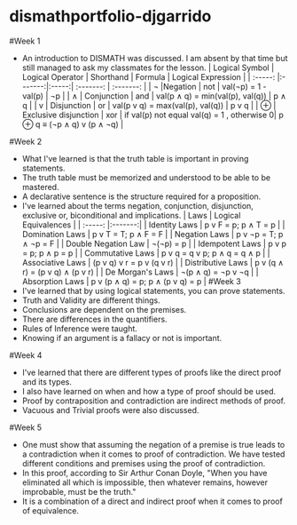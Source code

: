 # dismathportfolio-djgarrido

#Week 1
- An introduction to DISMATH was discussed. I am absent by that time but still managed to ask my classmates for the lesson.
| Logical Symbol  |  Logical Operator | Shorthand | Formula | Logical Expression |
 | :-----: |:-------:|:-----:| :-------: | :-------: |
 | ¬ |Negation | not | val(¬p) = 1 - val(p) | ¬p |
 | ∧ | Conjunction | and | val(p ∧ q) = min(val(p), val(q)) | p ∧ q |
 | v | Disjunction | or | val(p v q) = max(val(p), val(q)) | p v q |
 | ⊕ | Exclusive disjunction | xor | if val(p)  not equal val(q) = 1 , otherwise  0|  p ⊕ q  ≡ (¬p ∧ q) v (p ∧ ¬q) |

#Week 2 
- What I've learned is that the truth table is important in proving statements.
- The truth table must be memorized and understood to be able to be mastered.
- A declarative sentence is the structure required for a proposition. 
- I've learned about the terms negation, conjunction, disjunction, exclusive or, biconditional and implications.
| Laws | Logical Equivalences |
 | :-----: |:-------:|
 | Identity Laws | p v F = p; p ∧ T = p |
 | Domination Laws | p v T = T; p ∧ F = F |
 | Negation Laws | p v ¬p = T; p ∧ ¬p = F |
 | Double Negation Law | ¬(¬p) = p |
 | Idempotent Laws | p v p = p; p ∧ p = p |
 | Commutative Laws | p v q = q v p; p ∧ q = q ∧ p |
 | Associative Laws | (p v q) v r = p v (q v r) |
 | Distributive Laws | p v (q ∧ r) = (p v q) ∧ (p v r) |
 | De Morgan's Laws | ¬(p ∧ q) = ¬p v ¬q |
 | Absorption Laws | p v (p ∧ q) = p; p ∧ (p v q) = p |
#Week 3
- I've learned that by using logical statements, you can prove statements.
- Truth and Validity are different things.
- Conclusions are dependent on the premises.
- There are differences in the quantifiers.
- Rules of Inference were taught.
- Knowing if an argument is a fallacy or not is important.

#Week 4
- I've learned that there are different types of proofs like the direct proof and its types.
- I also have learned on when and how a type of proof should be used.
- Proof by contraposition and contradiction are indirect methods of proof.
- Vacuous and Trivial proofs were also discussed.

#Week 5
- One must show that assuming the negation of a premise is true leads to a contradiction when it comes to proof of contradiction. We have tested different conditions and premises using the proof of contradiction.
- In this proof, according to Sir Arthur Conan Doyle, "When you have eliminated all which is impossible, then whatever remains, however improbable, must be the truth."
- It is a combination of a direct and indirect proof when it comes to proof of equivalence.
